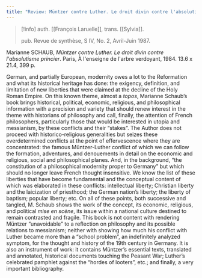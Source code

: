 ```yaml
---
title: "Review: Müntzer contre Luther. Le droit divin contre l'absolutisme princier by Marianne Schaub."
---
```

>[!info]
>auth. [[François Laruelle]], trans. [[Sylvia]].
>
>pub. Revue de synthèse, S IV, No. 2, Avril-Juin 1987.

Marianne SCHAUB, _Müntzer contre Luther. Le droit divin contre l'absolutisme princier_. Paris, À l'enseigne de l'arbre verdoyant, 1984. 13.6 x 21.4, 399 p.

German, and partially European, modernity owes a lot to the Reformation and what its historical heritage has done: the exigency, definition, and limitation of new liberties that were claimed at the decline of the Holy Roman Empire. On this known theme, almost a _topos_, Marianne Schaub’s book brings historical, political, economic, religious, and philosophical information with a precision and variety that should renew interest in the theme with historians of philosophy and call, finally, the attention of French philosophers, particularly those that would be interested in utopia and messianism, by these conflicts and their “stakes”. The Author does not proceed with historico-religious generalities but seizes these overdetermined conflicts at the point of effervescence where they are concentrated: the famous Müntzer-Luther conflict of which we can follow the formation, adventures, and denouements in detail on the economic and religious, social and philosophical planes. And, in the background, “the constitution of a philosophical modernity proper to Germany” but which should no longer leave French thought insensitive. We know the list of these liberties that have become fundamental and the conceptual content of which was elaborated in these conflicts: intellectual liberty; Christian liberty and the laicization of priesthood; the German nation’s liberty; the liberty of baptism; popular liberty; etc. On all of these points, both successive and tangled, M. Schaub shows the work of the concept, its economic, religious, and political _mise en scène_, its issue within a national culture destined to remain contrasted and fragile. This book is not content with rendering Müntzer “unavoidable” to a reflection on philosophy and its possible relations to messianism; neither with showing how much his conflict with Luther became more than a “school problem”, an indefinitely analyzed symptom, for the thought and history of the 19th century in Germany. It is also an instrument of work: it contains Müntzer’s essential texts, translated and annotated, historical documents touching the Peasant War; Luther’s celebrated pamphlet against the “hordes of looters”, etc.; and finally, a very important bibliography.